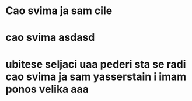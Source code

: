 # Cao svima ja sam cile

# cao svima asdasd

# ubitese seljaci uaa pederi sta se radi cao svima ja sam yasserstain i imam ponos velika  aaa 